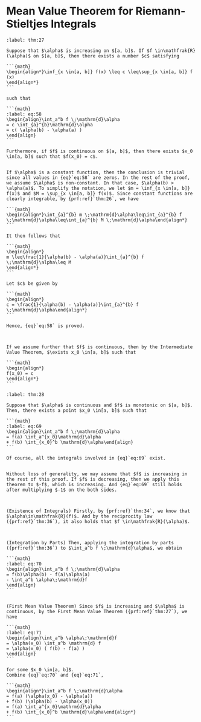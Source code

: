 # Mean Value Theorem for Riemann-Stieltjes Integrals

````{prf:theorem} First Mean Value Theorem for Riemann-Stieltjes Integrals
:label: thm:27

Suppose that $\alpha$ is increasing on $[a, b]$. If $f \in\mathfrak{R}(\alpha)$ on $[a, b]$, then there exists a number $c$ satisfying

```{math}
\begin{align*}\inf_{x \in[a, b]} f(x) \leq c \leq\sup_{x \in[a, b]} f (x)
\end{align*}
```

such that 

```{math}
:label: eq:58
\begin{align}\int_a^b f \;\mathrm{d}\alpha
= c \int_{a}^{b}\mathrm{d}\alpha
= c( \alpha(b) - \alpha(a) )
\end{align}
```

Furthermore, if $f$ is continuous on $[a, b]$, then there exists $x_0 \in[a, b]$ such that $f(x_0) = c$.

````

````{prf:proof}

If $\alpha$ is a constant function, then the conclusion is trivial since all values in {eq}`eq:58` are zeros. In the rest of the proof, we assume $\alpha$ is non-constant. In that case, $\alpha(b) > \alpha(a)$. To simplify the notation, we let $m = \inf_{x \in[a, b]} f(x)$ and $M = \sup_{x \in[a, b]} f(x)$. Since constant functions are clearly integrable, by {prf:ref}`thm:26`, we have 

```{math}
\begin{align*}\int_{a}^{b} m \;\mathrm{d}\alpha\leq\int_{a}^{b} f \;\mathrm{d}\alpha\leq\int_{a}^{b} M \;\mathrm{d}\alpha\end{align*}
```

It then follows that 

```{math}
\begin{align*}
m \leq\frac{1}{\alpha(b) - \alpha(a)}\int_{a}^{b} f \;\mathrm{d}\alpha\leq M
\end{align*}
```

Let $c$ be given by 

```{math}
\begin{align*}
c = \frac{1}{\alpha(b) - \alpha(a)}\int_{a}^{b} f \;\mathrm{d}\alpha\end{align*}
```

Hence, {eq}`eq:58` is proved.



If we assume further that $f$ is continuous, then by the Intermediate Value Theorem, $\exists x_0 \in[a, b]$ such that

```{math}
\begin{align*}
f(x_0) = c
\end{align*}
```

````

````{prf:theorem} Second Mean Value Theorem for Riemann-Stieltjes Integrals
:label: thm:28

Suppose that $\alpha$ is continuous and $f$ is monotonic on $[a, b]$. Then, there exists a point $x_0 \in[a, b]$ such that 

```{math}
:label: eq:69
\begin{align}\int_a^b f \;\mathrm{d}\alpha
= f(a) \int_a^{x_0}\mathrm{d}\alpha
+ f(b) \int_{x_0}^b \mathrm{d}\alpha\end{align}
```

Of course, all the integrals involved in {eq}`eq:69` exist.

````

````{prf:proof}

Without loss of generality, we may assume that $f$ is increasing in the rest of this proof. If $f$ is decreasing, then we apply this theorem to $-f$, which is increasing. And {eq}`eq:69` still holds after multiplying $-1$ on the both sides.



(Existence of Integrals) Firstly, by {prf:ref}`thm:34`, we know that $\alpha\in\mathfrak{R}(f)$. And by the reciprocity law ({prf:ref}`thm:36`), it also holds that $f \in\mathfrak{R}(\alpha)$. 



(Integration by Parts) Then, applying the integration by parts ({prf:ref}`thm:36`) to $\int_a^b f \;\mathrm{d}\alpha$, we obtain

```{math}
:label: eq:70
\begin{align}\int_a^b f \;\mathrm{d}\alpha
= f(b)\alpha(b) - f(a)\alpha(a)
- \int_a^b \alpha\;\mathrm{d}f
\end{align}
```


(First Mean Value Theorem) Since $f$ is increasing and $\alpha$ is continuous, by the First Mean Value Theorem ({prf:ref}`thm:27`), we have 

```{math}
:label: eq:71
\begin{align}\int_a^b \alpha\;\mathrm{d}f
= \alpha(x_0) \int_a^b \mathrm{d} f
= \alpha(x_0) ( f(b) - f(a) )
\end{align}
```

for some $x_0 \in[a, b]$.
Combine {eq}`eq:70` and {eq}`eq:71`, 

```{math}
\begin{align*}\int_a^b f \;\mathrm{d}\alpha
= f(a) (\alpha(x_0) - \alpha(a))
+ f(b) (\alpha(b) - \alpha(x_0))
= f(a) \int_a^{x_0}\mathrm{d}\alpha
+ f(b) \int_{x_0}^b \mathrm{d}\alpha\end{align*}
```

````
